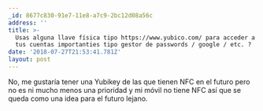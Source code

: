 ```yaml
---
_id: 8677c830-91e7-11e8-a7c9-2bc12d08a56c
address: ''
title: >-
  Usas alguna llave física tipo https://www.yubico.com/ para acceder a alguna de
  tus cuentas importanties tipo gestor de passwords / google / etc. ?
date: '2018-07-27T21:53:41.781Z'
layout: post
---
```

 
No, me gustaría tener una Yubikey de las que tienen NFC en el futuro pero no es ni mucho menos una prioridad y mi móvil no tiene NFC así que se queda como una idea para el futuro lejano.
